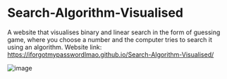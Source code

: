 # Search-Algorithm-Visualised
A website that visualises binary and linear search in the form of guessing game, where you choose a number and the computer tries to search it using an algorithm.
Website link: <https://iforgotmypasswordlmao.github.io/Search-Algorithm-Visualised/>

![image](https://github.com/user-attachments/assets/2a016aee-51da-44b4-a942-262d70968e9c)
